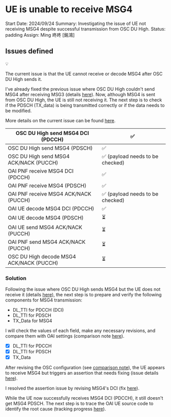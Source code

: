 # UE is unable to receive MSG4

Start Date: 2024/09/24
Summary: Investigating the issue of UE not receiving MSG4 despite successful transmission from OSC DU High.
Status: padding
Assign: Ming 咚咚 [銘鴻]

## Issues defined

<aside>
💡

The current issue is that the UE cannot receive or decode MSG4 after OSC DU High sends it.

</aside>

I've already fixed the previous issue where OSC DU High couldn't send MSG4 after receiving MSG3 (details [here](Fix%20OSC%20can%E2%80%99t%20get%20MSG3%2012110098314381029eefecd420ad24ae.md)). Now, although MSG4 is sent from OSC DU High, the UE is still not receiving it. The next step is to check if the PDSCH (TX_data) is being transmitted correctly or if the data needs to be modified.

More details on the current issue can be found [here](Issues%20OSC%20DU%20MSG4%20is%20sent%20but%20the%20UE%20does%20not%20rec%2012110098314381ba89bddcafc0ae64e2.md).

| OSC DU High send MSG4 DCI (PDCCH) | ✅ |
| --- | --- |
| OSC DU High send MSG4 (PDSCH) | ✅ |
| OSC DU High send MSG4 ACK/NACK (PUCCH) | ✅ (payload needs to be checked) |
| OAI PNF receive MSG4 DCI (PDCCH) | ✅ |
| OAI PNF receive MSG4 (PDSCH) | ✅ |
| OAI PNF receive MSG4 ACK/NACK (PUCCH) | ✅ (payload needs to be checked) |
| OAI UE decode MSG4 DCI (PDCCH) | ✅ |
| OAI UE decode MSG4 (PDSCH) | ⏳ |
| OAI UE send MSG4 ACK/NACK (PUCCH) | ⏳ |
| OAI PNF send MSG4 ACK/NACK (PUCCH) | ⏳ |
| OSC DU High decode MSG4 ACK/NACK (PUCCH) | ⏳ |

### Solution

Following the issue where OSC DU High sends MSG4 but the UE does not receive it (details [here](Issues%20OSC%20DU%20MSG4%20is%20sent%20but%20the%20UE%20does%20not%20rec%2012110098314381ba89bddcafc0ae64e2.md)), the next step is to prepare and verify the following components for MSG4 transmission:

- DL_TTI for PDCCH (DCI)
- DL_TTI for PDSCH
- TX_Data for MSG4

I will check the values of each field, make any necessary revisions, and compare them with OAI settings (comparison note [here](Compare%20OSC%20DU%20send%20MSG4%201211009831438147a50bd917d4b0a91d.md)).

- [x]  DL_TTI for PDCCH
- [x]  DL_TTI for PDSCH
- [x]  TX_Data

After revising the OSC configuration (see [comparison note](Compare%20OSC%20DU%20send%20MSG4%201211009831438147a50bd917d4b0a91d.md)), the UE appears to receive MSG4 but triggers an assertion that needs fixing (issue details [here](Issues%20Assertion%20is_nr_UL_slot()%20failed%201211009831438180a3e9f623fa434c83.md)).

I resolved the assertion issue by revising MSG4's DCI (fix [here](Fix%20Revise%20MSG4%20DCI%20for%20UE%20send%20ACK%20by%20PUCCH%201211009831438127ae57f72634801405.md)).

While the UE now successfully receives MSG4 DCI (PDCCH), it still doesn't get MSG4 PDSCH. The next step is to trace the OAI UE source code to identify the root cause (tracking progress [here](UE%20is%20unable%20to%20receive%20MSG4%20PDSCH%20message%201211009831438136bf93dadd77d7f40f.md)).
